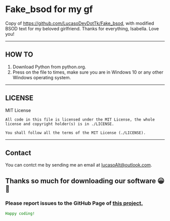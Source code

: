 # Fake_bsod for my gf
Copy of https://github.com/LucasoDevDotTk/Fake_bsod, with modified BSOD text for my beloved girlfriend. Thanks for everything, Isabella. Love you!
___

## HOW TO

1. Download Python from python.org.
2. Press on the file to times, make sure you are in Windows 10 or any other Windows operating system.
____

## LICENSE
MIT License

```
All code in this file is licensed under the MIT License, the whole license and copyright holder(s) is in ./LICENSE.

You shall follow all the terms of the MIT License (./LICENSE).
```
___

## Contact
You can contct me by sending me an email at lucasoAlt@outlook.com.

## Thanks so much for downloading our software 😀🎉

### Please report issues to the GitHub Page of [this project.](https://github.com/LucasoDevDotTk/Fake_bsod)

<code style="color:green;">Happy coding!</code>


